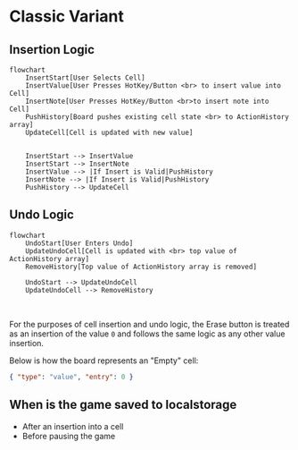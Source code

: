 # Classic Variant

## Insertion Logic

```mermaid
flowchart
    InsertStart[User Selects Cell]
    InsertValue[User Presses HotKey/Button <br> to insert value into Cell]
    InsertNote[User Presses HotKey/Button <br>to insert note into Cell]
    PushHistory[Board pushes existing cell state <br> to ActionHistory array]
    UpdateCell[Cell is updated with new value]


    InsertStart --> InsertValue
    InsertStart --> InsertNote
    InsertValue --> |If Insert is Valid|PushHistory
    InsertNote --> |If Insert is Valid|PushHistory
    PushHistory --> UpdateCell
```

## Undo Logic

```mermaid
flowchart
    UndoStart[User Enters Undo]
    UpdateUndoCell[Cell is updated with <br> top value of ActionHistory array]
    RemoveHistory[Top value of ActionHistory array is removed]

    UndoStart --> UpdateUndoCell
    UpdateUndoCell --> RemoveHistory
```

<br>

For the purposes of cell insertion and undo logic, the Erase button is treated as an insertion of the value `0` and follows the same logic as any other value insertion.

Below is how the board represents an "Empty" cell:

```json
{ "type": "value", "entry": 0 }
```

## When is the game saved to localstorage

- After an insertion into a cell
- Before pausing the game
